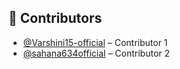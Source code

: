 ## 🙌 Contributors

- [@Varshini15-official](https://github.com/Varshini15-official) – Contributor 1
- [@sahana634official](https://github.com/sahana634official) – Contributor 2

